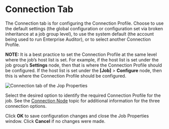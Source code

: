 # Connection Tab

The Connection tab is for configuring the Connection Profile. Choose to use the default settings
(the global configuration or configuration set via broken inheritance at a job group level), to use
the system default (the account being used to run Enterprise Auditor), or to select another
Connection Profile.

**NOTE:** It is a best practice to set the Connection Profile at the same level where the job’s host
list is set. For example, if the host list is set under the job group’s **Settings** node, then that
is where the Connection Profile should be configured. If the host list is set under the **[Job]** >
**Configure** node, then this is where the Connection Profile should be configured.

![Connection tab of the Jop Properties](/img/product_docs/accessanalyzer/11.6/accessanalyzer/admin/jobs/job/properties/viewxml.webp)

Select the desired option to identify the required Connection Profile for the job. See the
[Connection Node](/docs/accessanalyzer/11.6/admin/jobs/group/connection.md)
topic for additional information for the three connection options.

Click **OK** to save configuration changes and close the Job Properties window. Click **Cancel** if
no changes were made.

